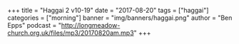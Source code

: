 +++
title = "Haggai 2 v10-19"
date = "2017-08-20"
tags = ["haggai"]
categories = ["morning"]
banner = "img/banners/haggai.png"
author = "Ben Epps"
podcast = "http://longmeadow-church.org.uk/files/mp3/20170820am.mp3"
+++
